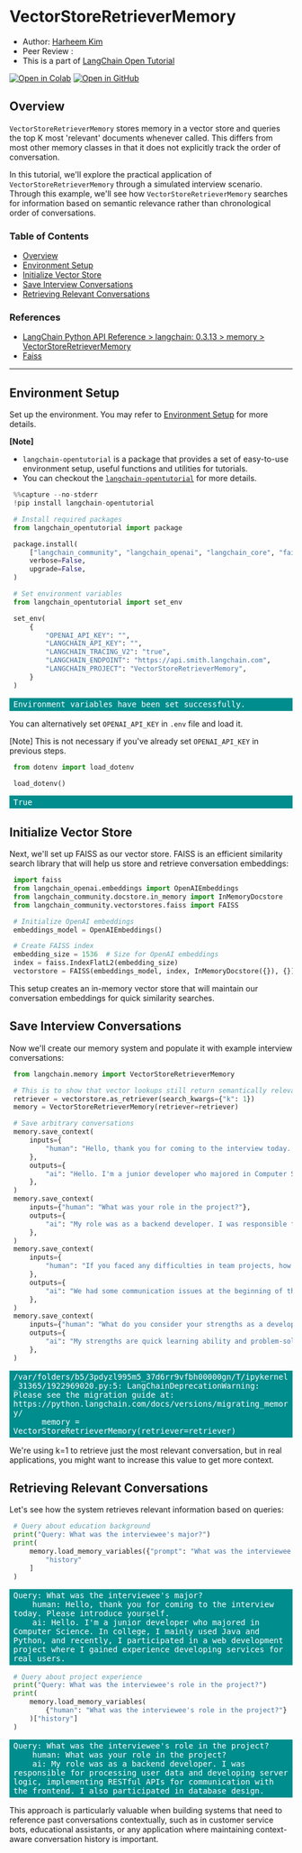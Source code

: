<style>
.custom {
    background-color: #008d8d;
    color: white;
    padding: 0.25em 0.5em 0.25em 0.5em;
    white-space: pre-wrap;       /* css-3 */
    white-space: -moz-pre-wrap;  /* Mozilla, since 1999 */
    white-space: -pre-wrap;      /* Opera 4-6 */
    white-space: -o-pre-wrap;    /* Opera 7 */
    word-wrap: break-word;
}

pre {
    background-color: #027c7c;
    padding-left: 0.5em;
}

</style>

# VectorStoreRetrieverMemory

- Author: [Harheem Kim](https://github.com/harheem)
- Peer Review :
- This is a part of [LangChain Open Tutorial](https://github.com/LangChain-OpenTutorial/LangChain-OpenTutorial)

[![Open in Colab](https://colab.research.google.com/assets/colab-badge.svg)](https://colab.research.google.com/github/LangChain-OpenTutorial/LangChain-OpenTutorial/blob/main/05-Memory/07-VectorStoreRetrieverMemory.ipynb) [![Open in GitHub](https://img.shields.io/badge/Open%20in%20GitHub-181717?style=flat-square&logo=github&logoColor=white)](https://github.com/LangChain-OpenTutorial/LangChain-OpenTutorial/blob/main/05-Memory/07-VectorStoreRetrieverMemory.ipynb)

## Overview

`VectorStoreRetrieverMemory` stores memory in a vector store and queries the top K most 'relevant' documents whenever called.
This differs from most other memory classes in that it does not explicitly track the order of conversation.

In this tutorial, we'll explore the practical application of `VectorStoreRetrieverMemory` through a simulated interview scenario. Through this example, we'll see how `VectorStoreRetrieverMemory` searches for information based on semantic relevance rather than chronological order of conversations.

### Table of Contents

- [Overview](#overview)
- [Environment Setup](#environment-setup)
- [Initialize Vector Store](#initialize-vector-store)
- [Save Interview Conversations](#save-interview-conversations)
- [Retrieving Relevant Conversations](#retrieving-relevant-conversations)

### References

- [LangChain Python API Reference > langchain: 0.3.13 > memory > VectorStoreRetrieverMemory](https://python.langchain.com/api_reference/langchain/memory/langchain.memory.vectorstore.VectorStoreRetrieverMemory.html)
- [Faiss](https://github.com/facebookresearch/faiss)
----

## Environment Setup

Set up the environment. You may refer to [Environment Setup](https://wikidocs.net/257836) for more details.

**[Note]**
- `langchain-opentutorial` is a package that provides a set of easy-to-use environment setup, useful functions and utilities for tutorials. 
- You can checkout the [`langchain-opentutorial`](https://github.com/LangChain-OpenTutorial/langchain-opentutorial-pypi) for more details.

```python
%%capture --no-stderr
!pip install langchain-opentutorial
```

```python
# Install required packages
from langchain_opentutorial import package

package.install(
    ["langchain_community", "langchain_openai", "langchain_core", "faiss-cpu"],
    verbose=False,
    upgrade=False,
)
```

```python
# Set environment variables
from langchain_opentutorial import set_env

set_env(
    {
        "OPENAI_API_KEY": "",
        "LANGCHAIN_API_KEY": "",
        "LANGCHAIN_TRACING_V2": "true",
        "LANGCHAIN_ENDPOINT": "https://api.smith.langchain.com",
        "LANGCHAIN_PROJECT": "VectorStoreRetrieverMemory",
    }
)
```

<pre class="custom">Environment variables have been set successfully.
</pre>

You can alternatively set `OPENAI_API_KEY` in `.env` file and load it.

[Note] This is not necessary if you've already set `OPENAI_API_KEY` in previous steps.

```python
from dotenv import load_dotenv

load_dotenv()
```




<pre class="custom">True</pre>



## Initialize Vector Store

Next, we'll set up FAISS as our vector store. FAISS is an efficient similarity search library that will help us store and retrieve conversation embeddings:

```python
import faiss
from langchain_openai.embeddings import OpenAIEmbeddings
from langchain_community.docstore.in_memory import InMemoryDocstore
from langchain_community.vectorstores.faiss import FAISS

# Initialize OpenAI embeddings
embeddings_model = OpenAIEmbeddings()

# Create FAISS index
embedding_size = 1536  # Size for OpenAI embeddings
index = faiss.IndexFlatL2(embedding_size)
vectorstore = FAISS(embeddings_model, index, InMemoryDocstore({}), {})
```

This setup creates an in-memory vector store that will maintain our conversation embeddings for quick similarity searches.

## Save Interview Conversations

Now we'll create our memory system and populate it with example interview conversations:

```python
from langchain.memory import VectorStoreRetrieverMemory

# This is to show that vector lookups still return semantically relevant information
retriever = vectorstore.as_retriever(search_kwargs={"k": 1})
memory = VectorStoreRetrieverMemory(retriever=retriever)

# Save arbitrary conversations
memory.save_context(
    inputs={
        "human": "Hello, thank you for coming to the interview today. Please introduce yourself."
    },
    outputs={
        "ai": "Hello. I'm a junior developer who majored in Computer Science. In college, I mainly used Java and Python, and recently, I participated in a web development project where I gained experience developing services for real users."
    },
)
memory.save_context(
    inputs={"human": "What was your role in the project?"},
    outputs={
        "ai": "My role was as a backend developer. I was responsible for processing user data and developing server logic, implementing RESTful APIs for communication with the frontend. I also participated in database design."
    },
)
memory.save_context(
    inputs={
        "human": "If you faced any difficulties in team projects, how did you resolve them?"
    },
    outputs={
        "ai": "We had some communication issues at the beginning of the project. To resolve this, our team held regular meetings to share each person's progress. Also, when problems arose, we actively shared opinions and worked to find reasonable solutions."
    },
)
memory.save_context(
    inputs={"human": "What do you consider your strengths as a developer?"},
    outputs={
        "ai": "My strengths are quick learning ability and problem-solving skills. I can quickly acquire new technologies and tools, and when faced with complex problems, I can propose creative solutions. Also, I value teamwork and consider collaboration with colleagues important."
    },
)
```

<pre class="custom">/var/folders/b5/3pdyzl995m5_37d6rr9vfbh00000gn/T/ipykernel_31365/1922969020.py:5: LangChainDeprecationWarning: Please see the migration guide at: https://python.langchain.com/docs/versions/migrating_memory/
      memory = VectorStoreRetrieverMemory(retriever=retriever)
</pre>

We're using k=1 to retrieve just the most relevant conversation, but in real applications, you might want to increase this value to get more context.

## Retrieving Relevant Conversations

Let's see how the system retrieves relevant information based on queries:

```python
# Query about education background
print("Query: What was the interviewee's major?")
print(
    memory.load_memory_variables({"prompt": "What was the interviewee's major?"})[
        "history"
    ]
)
```

<pre class="custom">Query: What was the interviewee's major?
    human: Hello, thank you for coming to the interview today. Please introduce yourself.
    ai: Hello. I'm a junior developer who majored in Computer Science. In college, I mainly used Java and Python, and recently, I participated in a web development project where I gained experience developing services for real users.
</pre>

```python
# Query about project experience
print("Query: What was the interviewee's role in the project?")
print(
    memory.load_memory_variables(
        {"human": "What was the interviewee's role in the project?"}
    )["history"]
)
```

<pre class="custom">Query: What was the interviewee's role in the project?
    human: What was your role in the project?
    ai: My role was as a backend developer. I was responsible for processing user data and developing server logic, implementing RESTful APIs for communication with the frontend. I also participated in database design.
</pre>

This approach is particularly valuable when building systems that need to reference past conversations contextually, such as in customer service bots, educational assistants, or any application where maintaining context-aware conversation history is important.
